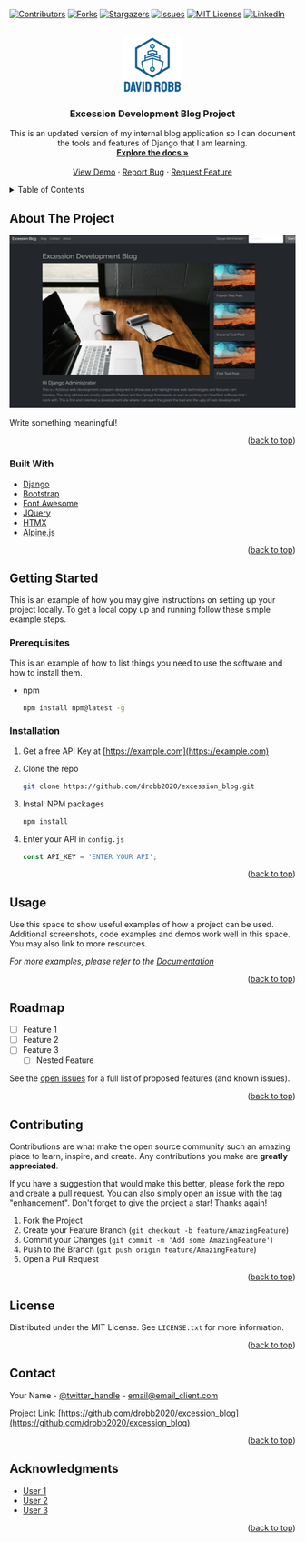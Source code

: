 <div id="top"></div>
<!--
*** Thanks for checking out the Best-README-Template. If you have a suggestion
*** that would make this better, please fork the repo and create a pull request
*** or simply open an issue with the tag "enhancement".
*** Don't forget to give the project a star!
*** Thanks again! Now go create something AMAZING! :D
-->

<!-- PROJECT SHIELDS -->
<!--
*** I'm using markdown "reference style" links for readability.
*** Reference links are enclosed in brackets [ ] instead of parentheses ( ).
*** See the bottom of this document for the declaration of the reference variables
*** for contributors-url, forks-url, etc. This is an optional, concise syntax you may use.
*** https://www.markdownguide.org/basic-syntax/#reference-style-links
-->
[![Contributors][contributors-shield]][contributors-url]
[![Forks][forks-shield]][forks-url]
[![Stargazers][stars-shield]][stars-url]
[![Issues][issues-shield]][issues-url]
[![MIT License][license-shield]][license-url]
[![LinkedIn][linkedin-shield]][linkedin-url]

<!-- PROJECT LOGO -->
<br />
<div align="center">
  <a href="https://github.com/drobb2020/excession_blog">
    <img src="./static/images/logo.png" alt="Logo" height="100">
  </a>

<h3 align="center">Excession Development Blog Project</h3>

  <p align="center">
    This is an updated version of my internal blog application so I can document the tools and features of Django that I am learning.
    <br />
    <a href="https://github.com/drobb2020/excession_blog"><strong>Explore the docs »</strong></a>
    <br />
    <br />
    <a href="https://github.com/drobb2020/excession_blog">View Demo</a>
    ·
    <a href="https://github.com/drobb2020/excession_blog/issues">Report Bug</a>
    ·
    <a href="https://github.com/drobb2020/excession_blog/issues">Request Feature</a>
  </p>
</div>

<!-- TABLE OF CONTENTS -->
<details>
  <summary>Table of Contents</summary>
  <ol>
    <li>
      <a href="#about-the-project">About The Project</a>
      <ul>
        <li><a href="#built-with">Built With</a></li>
      </ul>
    </li>
    <li>
      <a href="#getting-started">Getting Started</a>
      <ul>
        <li><a href="#prerequisites">Prerequisites</a></li>
        <li><a href="#installation">Installation</a></li>
      </ul>
    </li>
    <li><a href="#usage">Usage</a></li>
    <li><a href="#roadmap">Roadmap</a></li>
    <li><a href="#contributing">Contributing</a></li>
    <li><a href="#license">License</a></li>
    <li><a href="#contact">Contact</a></li>
    <li><a href="#acknowledgments">Acknowledgments</a></li>
  </ol>
</details>

<!-- ABOUT THE PROJECT -->
## About The Project

[![Excession Blog screen shot][product-screenshot]](https://example.com)

Write something meaningful!

<p align="right">(<a href="#top">back to top</a>)</p>

### Built With

* [Django](https://www.djangoproject.com/)
* [Bootstrap](https://getbootstrap.com/)
* [Font Awesome](https://fontawesome.com/)
* [JQuery](https://jquery.com/)
* [HTMX](https://htmx.org/)
* [Alpine.js](https://alpinejs.dev/)

<p align="right">(<a href="#top">back to top</a>)</p>

<!-- GETTING STARTED -->
## Getting Started

This is an example of how you may give instructions on setting up your project locally.
To get a local copy up and running follow these simple example steps.

### Prerequisites

This is an example of how to list things you need to use the software and how to install them.

* npm

  ```sh
  npm install npm@latest -g
  ```

### Installation

1. Get a free API Key at [https://example.com](https://example.com)
2. Clone the repo

   ```sh
   git clone https://github.com/drobb2020/excession_blog.git
   ```

3. Install NPM packages

   ```sh
   npm install
   ```

4. Enter your API in `config.js`

   ```js
   const API_KEY = 'ENTER YOUR API';
   ```

<p align="right">(<a href="#top">back to top</a>)</p>

<!-- USAGE EXAMPLES -->
## Usage

Use this space to show useful examples of how a project can be used. Additional screenshots, code examples and demos work well in this space. You may also link to more resources.

_For more examples, please refer to the [Documentation](https://example.com)_

<p align="right">(<a href="#top">back to top</a>)</p>

<!-- ROADMAP -->
## Roadmap

- [ ] Feature 1
- [ ] Feature 2
- [ ] Feature 3
  - [ ] Nested Feature

See the [open issues](https://github.com/drobb2020/excession_blog/issues) for a full list of proposed features (and known issues).

<p align="right">(<a href="#top">back to top</a>)</p>

<!-- CONTRIBUTING -->
## Contributing

Contributions are what make the open source community such an amazing place to learn, inspire, and create. Any contributions you make are **greatly appreciated**.

If you have a suggestion that would make this better, please fork the repo and create a pull request. You can also simply open an issue with the tag "enhancement".
Don't forget to give the project a star! Thanks again!

1. Fork the Project
2. Create your Feature Branch (`git checkout -b feature/AmazingFeature`)
3. Commit your Changes (`git commit -m 'Add some AmazingFeature'`)
4. Push to the Branch (`git push origin feature/AmazingFeature`)
5. Open a Pull Request

<p align="right">(<a href="#top">back to top</a>)</p>

<!-- LICENSE -->
## License

Distributed under the MIT License. See `LICENSE.txt` for more information.

<p align="right">(<a href="#top">back to top</a>)</p>

<!-- CONTACT -->
## Contact

Your Name - [@twitter_handle](https://twitter.com/twitter_handle) - email@email_client.com

Project Link: [https://github.com/drobb2020/excession_blog](https://github.com/drobb2020/excession_blog)

<p align="right">(<a href="#top">back to top</a>)</p>

<!-- ACKNOWLEDGMENTS -->
## Acknowledgments

* [User 1](https://example.com)
* [User 2](https://example.com)
* [User 3](https://example.com)

<p align="right">(<a href="#top">back to top</a>)</p>

<!-- MARKDOWN LINKS & IMAGES -->
<!-- https://www.markdownguide.org/basic-syntax/#reference-style-links -->
[contributors-shield]: https://img.shields.io/github/contributors/drobb2020/excession_blog.svg?style=for-the-badge
[contributors-url]: https://github.com/drobb2020/excession_blog/graphs/contributors
[forks-shield]: https://img.shields.io/github/forks/drobb2020/excession_blog.svg?style=for-the-badge
[forks-url]: https://github.com/drobb2020/excession_blog/network/members
[stars-shield]: https://img.shields.io/github/stars/drobb2020/excession_blog.svg?style=for-the-badge
[stars-url]: https://github.com/drobb2020/excession_blog/stargazers
[issues-shield]: https://img.shields.io/github/issues/drobb2020/excession_blog.svg?style=for-the-badge
[issues-url]: https://github.com/drobb2020/excession_blog/issues
[license-shield]: https://img.shields.io/github/license/drobb2020/excession_blog.svg?style=for-the-badge
[license-url]: https://github.com/drobb2020/excession_blog/blob/master/LICENSE.txt
[linkedin-shield]: https://img.shields.io/badge/-LinkedIn-black.svg?style=for-the-badge&logo=linkedin&colorB=555
[linkedin-url]: https://linkedin.com/in/linkedin_username
[product-screenshot]: ./static/images/screenshot.png
